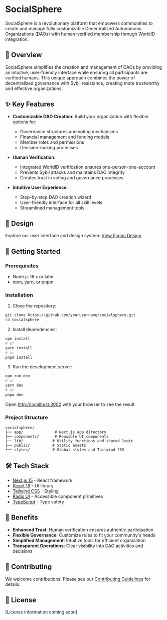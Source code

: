 # SocialSphere

SocialSphere is a revolutionary platform that empowers communities to create and manage fully customizable Decentralized Autonomous Organizations (DAOs) with human-verified membership through WorldID integration.

## 🌟 Overview

SocialSphere simplifies the creation and management of DAOs by providing an intuitive, user-friendly interface while ensuring all participants are verified humans. This unique approach combines the power of decentralized governance with Sybil resistance, creating more trustworthy and effective organizations.

## ✨ Key Features

- **Customizable DAO Creation**: Build your organization with flexible options for:
  - Governance structures and voting mechanisms
  - Financial management and funding models
  - Member roles and permissions
  - Decision-making processes

- **Human Verification**: 
  - Integrated WorldID verification ensures one-person-one-account
  - Prevents Sybil attacks and maintains DAO integrity
  - Creates trust in voting and governance processes

- **Intuitive User Experience**:
  - Step-by-step DAO creation wizard
  - User-friendly interface for all skill levels
  - Streamlined management tools

## 🎨 Design

Explore our user interface and design system:
[View Figma Design](https://www.figma.com/design/g9EbRTom8PLsb61pfL0FS1/SocialSphere?node-id=2423-308&t=q2jrldCI23maeoVI-1)

## 🚀 Getting Started

### Prerequisites

- Node.js 18.x or later
- npm, yarn, or pnpm

### Installation

1. Clone the repository:
```bash
git clone https://github.com/yourusername/socialsphere.git
cd socialsphere
```

2. Install dependencies:
```bash
npm install
# or
yarn install
# or
pnpm install
```

3. Run the development server:
```bash
npm run dev
# or
yarn dev
# or
pnpm dev
```

Open [http://localhost:3000](http://localhost:3000) with your browser to see the result.

### Project Structure

```
socialsphere/
├── app/              # Next.js app directory
├── components/       # Reusable UI components
├── lib/             # Utility functions and shared logic
├── public/          # Static assets
└── styles/          # Global styles and Tailwind CSS
```

## 🛠️ Tech Stack

- [Next.js 15](https://nextjs.org/) - React framework
- [React 19](https://react.dev/) - UI library
- [Tailwind CSS](https://tailwindcss.com/) - Styling
- [Radix UI](https://www.radix-ui.com/) - Accessible component primitives
- [TypeScript](https://www.typescriptlang.org/) - Type safety

## 🔑 Benefits

- **Enhanced Trust**: Human verification ensures authentic participation
- **Flexible Governance**: Customize rules to fit your community's needs
- **Simplified Management**: Intuitive tools for efficient organization
- **Transparent Operations**: Clear visibility into DAO activities and decisions

## 🤝 Contributing

We welcome contributions! Please see our [Contributing Guidelines](CONTRIBUTING.md) for details.

## 📄 License

[License information coming soon]